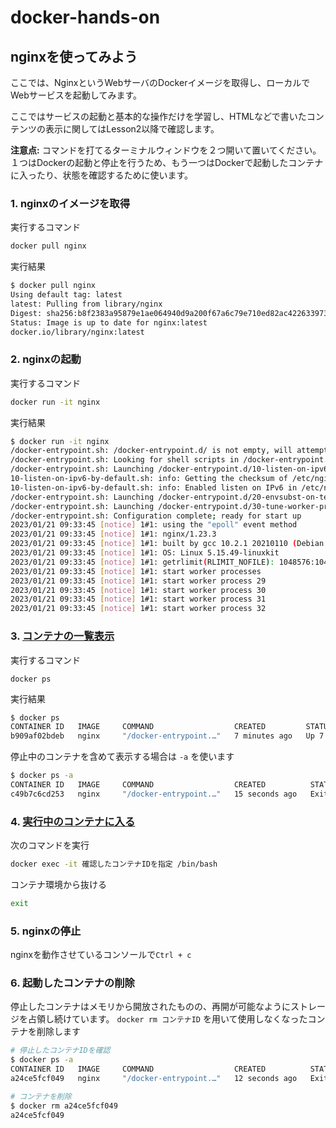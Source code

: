# docker-hands-on

## nginxを使ってみよう
ここでは、NginxというWebサーバのDockerイメージを取得し、ローカルでWebサービスを起動してみます。

ここではサービスの起動と基本的な操作だけを学習し、HTMLなどで書いたコンテンツの表示に関してはLesson2以降で確認します。

**注意点:** コマンドを打てるターミナルウィンドウを２つ開いて置いてください。１つはDockerの起動と停止を行うため、もう一つはDockerで起動したコンテナに入ったり、状態を確認するために使います。

### 1. nginxのイメージを取得
実行するコマンド
```sh
docker pull nginx
```

実行結果
```sh
$ docker pull nginx
Using default tag: latest
latest: Pulling from library/nginx
Digest: sha256:b8f2383a95879e1ae064940d9a200f67a6c79e710ed82ac42263397367e7cc4e
Status: Image is up to date for nginx:latest
docker.io/library/nginx:latest
```

### 2. nginxの起動
実行するコマンド
```sh
docker run -it nginx
```

実行結果
```sh
$ docker run -it nginx
/docker-entrypoint.sh: /docker-entrypoint.d/ is not empty, will attempt to perform configuration
/docker-entrypoint.sh: Looking for shell scripts in /docker-entrypoint.d/
/docker-entrypoint.sh: Launching /docker-entrypoint.d/10-listen-on-ipv6-by-default.sh
10-listen-on-ipv6-by-default.sh: info: Getting the checksum of /etc/nginx/conf.d/default.conf
10-listen-on-ipv6-by-default.sh: info: Enabled listen on IPv6 in /etc/nginx/conf.d/default.conf
/docker-entrypoint.sh: Launching /docker-entrypoint.d/20-envsubst-on-templates.sh
/docker-entrypoint.sh: Launching /docker-entrypoint.d/30-tune-worker-processes.sh
/docker-entrypoint.sh: Configuration complete; ready for start up
2023/01/21 09:33:45 [notice] 1#1: using the "epoll" event method
2023/01/21 09:33:45 [notice] 1#1: nginx/1.23.3
2023/01/21 09:33:45 [notice] 1#1: built by gcc 10.2.1 20210110 (Debian 10.2.1-6) 
2023/01/21 09:33:45 [notice] 1#1: OS: Linux 5.15.49-linuxkit
2023/01/21 09:33:45 [notice] 1#1: getrlimit(RLIMIT_NOFILE): 1048576:1048576
2023/01/21 09:33:45 [notice] 1#1: start worker processes
2023/01/21 09:33:45 [notice] 1#1: start worker process 29
2023/01/21 09:33:45 [notice] 1#1: start worker process 30
2023/01/21 09:33:45 [notice] 1#1: start worker process 31
2023/01/21 09:33:45 [notice] 1#1: start worker process 32
```

### 3. [コンテナの一覧表示](https://docs.docker.jp/engine/reference/commandline/ps.html)

実行するコマンド
```
docker ps
```

実行結果
```sh
$ docker ps
CONTAINER ID   IMAGE     COMMAND                  CREATED         STATUS         PORTS     NAMES
b909af02bdeb   nginx     "/docker-entrypoint.…"   7 minutes ago   Up 7 minutes   80/tcp    epic_khayyam
```

停止中のコンテナを含めて表示する場合は `-a` を使います
```sh
$ docker ps -a
CONTAINER ID   IMAGE     COMMAND                  CREATED          STATUS                     PORTS     NAMES
c49b7c6cd253   nginx     "/docker-entrypoint.…"   15 seconds ago   Exited (0) 5 seconds ago             relaxed_euclid
```


### 4. [実行中のコンテナに入る](https://docs.docker.jp/engine/reference/commandline/exec.html#docker-exec)
次のコマンドを実行
```bash
docker exec -it 確認したコンテナIDを指定 /bin/bash
```
コンテナ環境から抜ける
```bash
exit
```


### 5. nginxの停止
nginxを動作させているコンソールで`Ctrl + c`


### 6. 起動したコンテナの削除
停止したコンテナはメモリから開放されたものの、再開が可能なようにストレージを占領し続けています。
`docker rm コンテナID` を用いて使用しなくなったコンテナを削除します

```sh
# 停止したコンテナIDを確認
$ docker ps -a
CONTAINER ID   IMAGE     COMMAND                  CREATED          STATUS                     PORTS     NAMES
a24ce5fcf049   nginx     "/docker-entrypoint.…"   12 seconds ago   Exited (0) 9 seconds ago             nostalgic_chatelet

# コンテナを削除
$ docker rm a24ce5fcf049
a24ce5fcf049
```
